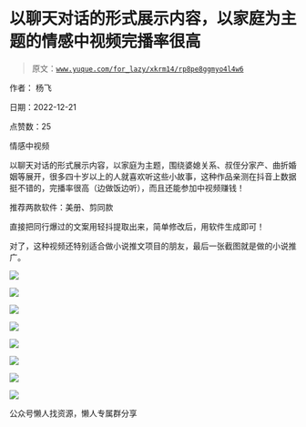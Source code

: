 # 以聊天对话的形式展示内容，以家庭为主题的情感中视频完播率很高

> 原文：[`www.yuque.com/for_lazy/xkrm14/rp8pe8ggmyo4l4w6`](https://www.yuque.com/for_lazy/xkrm14/rp8pe8ggmyo4l4w6)



作者： 杨飞



日期：2022-12-21



点赞数：25

<ne-card data-card-name="hr" data-card-type="block" id="b1xJp" data-event-boundary="card">

情感中视频



以聊天对话的形式展示内容，以家庭为主题，围绕婆媳关系、叔侄分家产、曲折婚姻等展开，很多四十岁以上的人就喜欢听这些小故事，这种作品亲测在抖音上数据挺不错的，完播率很高（边做饭边听），而且还能参加中视频赚钱！



推荐两款软件：美册、剪同款



直接把同行爆过的文案用轻抖提取出来，简单修改后，用软件生成即可！



对了，这种视频还特别适合做小说推文项目的朋友，最后一张截图就是做的小说推广。



<ne-card data-card-name="image" data-card-type="inline" id="GaU3c" data-event-boundary="card">![](img/1fe260dd82cd7d06b505c25a4c021f47.png)</ne-card>



<ne-card data-card-name="image" data-card-type="inline" id="EW1a6" data-event-boundary="card">![](img/31b3d03e245c69c6f79af56aaf1cf706.png)</ne-card>



<ne-card data-card-name="image" data-card-type="inline" id="HTBv8" data-event-boundary="card">![](img/0c7270d0009a565ce2827c01118e3098.png)</ne-card>



<ne-card data-card-name="image" data-card-type="inline" id="DZ5zo" data-event-boundary="card">![](img/469a6229837889ea3eb5e3e2082c3790.png)</ne-card>



<ne-card data-card-name="image" data-card-type="inline" id="teC8d" data-event-boundary="card">![](img/8418574079203fa02dc7270019c6b174.png)</ne-card>



<ne-card data-card-name="image" data-card-type="inline" id="TwvNF" data-event-boundary="card">![](img/93ccef763b62ba6ca1920530b992034a.png)</ne-card>



<ne-card data-card-name="image" data-card-type="inline" id="MQGqA" data-event-boundary="card">![](img/979c626953cda77c7ded4f84c450dcee.png)</ne-card>



<ne-card data-card-name="image" data-card-type="inline" id="XkS5f" data-event-boundary="card">![](img/33e36e44f29432642c500e0455ed516a.png)</ne-card>

<ne-card data-card-name="hr" data-card-type="block" id="PI5ZZ" data-event-boundary="card">

公众号懒人找资源，懒人专属群分享

</ne-card></ne-card>